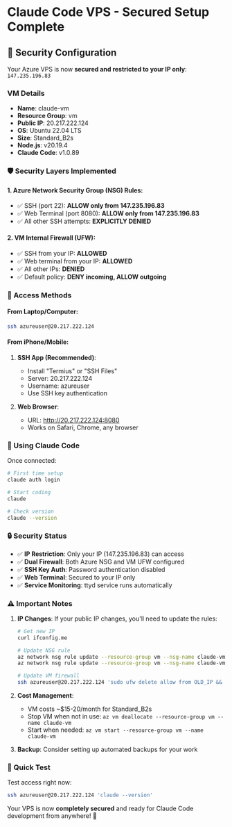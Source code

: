 # Claude Code VPS - Secured Setup Complete

## 🔐 Security Configuration

Your Azure VPS is now **secured and restricted to your IP only**: `147.235.196.83`

### VM Details
- **Name**: claude-vm
- **Resource Group**: vm
- **Public IP**: 20.217.222.124
- **OS**: Ubuntu 22.04 LTS
- **Size**: Standard_B2s
- **Node.js**: v20.19.4
- **Claude Code**: v1.0.89

### 🛡️ Security Layers Implemented

#### 1. Azure Network Security Group (NSG) Rules:
- ✅ SSH (port 22): **ALLOW only from 147.235.196.83**
- ✅ Web Terminal (port 8080): **ALLOW only from 147.235.196.83**  
- ✅ All other SSH attempts: **EXPLICITLY DENIED**

#### 2. VM Internal Firewall (UFW):
- ✅ SSH from your IP: **ALLOWED**
- ✅ Web terminal from your IP: **ALLOWED**
- ✅ All other IPs: **DENIED**
- ✅ Default policy: **DENY incoming, ALLOW outgoing**

### 📱 Access Methods

#### From Laptop/Computer:
```bash
ssh azureuser@20.217.222.124
```

#### From iPhone/Mobile:
1. **SSH App (Recommended)**: 
   - Install "Termius" or "SSH Files"
   - Server: 20.217.222.124
   - Username: azureuser
   - Use SSH key authentication

2. **Web Browser**:
   - URL: http://20.217.222.124:8080
   - Works on Safari, Chrome, any browser

### 🚀 Using Claude Code

Once connected:
```bash
# First time setup
claude auth login

# Start coding
claude

# Check version
claude --version
```

### 🔒 Security Status

- ✅ **IP Restriction**: Only your IP (147.235.196.83) can access
- ✅ **Dual Firewall**: Both Azure NSG and VM UFW configured
- ✅ **SSH Key Auth**: Password authentication disabled
- ✅ **Web Terminal**: Secured to your IP only
- ✅ **Service Monitoring**: ttyd service runs automatically

### ⚠️ Important Notes

1. **IP Changes**: If your public IP changes, you'll need to update the rules:
   ```bash
   # Get new IP
   curl ifconfig.me
   
   # Update NSG rule
   az network nsg rule update --resource-group vm --nsg-name claude-vmNSG --name default-allow-ssh --source-address-prefixes NEW_IP/32
   az network nsg rule update --resource-group vm --nsg-name claude-vmNSG --name allow-web-terminal-myip --source-address-prefixes NEW_IP/32
   
   # Update VM firewall
   ssh azureuser@20.217.222.124 'sudo ufw delete allow from OLD_IP && sudo ufw allow from NEW_IP to any port 22 && sudo ufw allow from NEW_IP to any port 8080'
   ```

2. **Cost Management**: 
   - VM costs ~$15-20/month for Standard_B2s
   - Stop VM when not in use: `az vm deallocate --resource-group vm --name claude-vm`
   - Start when needed: `az vm start --resource-group vm --name claude-vm`

3. **Backup**: Consider setting up automated backups for your work

### 🎯 Quick Test

Test access right now:
```bash
ssh azureuser@20.217.222.124 'claude --version'
```

Your VPS is now **completely secured** and ready for Claude Code development from anywhere! 🚀